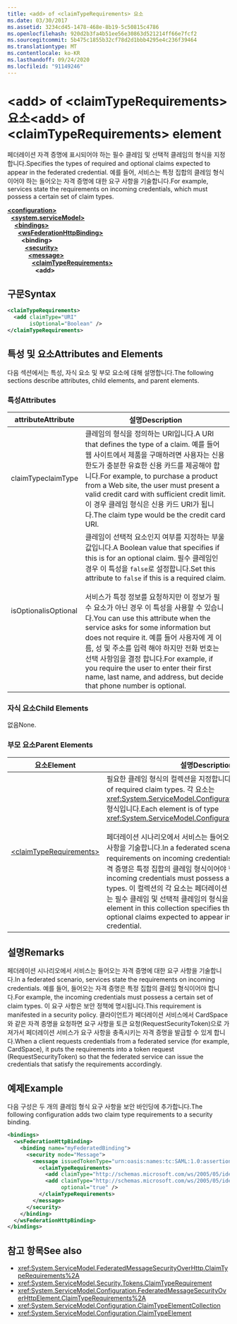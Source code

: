 ```yaml
---
title: <add> of <claimTypeRequirements> 요소
ms.date: 03/30/2017
ms.assetid: 3234cd45-1478-468e-8b19-5c50815c4786
ms.openlocfilehash: 920d2b3fa4b51ee56e30863d521214ff66e7fcf2
ms.sourcegitcommit: 5b475c1855b32cf78d2d1bbb4295e4c236f39464
ms.translationtype: MT
ms.contentlocale: ko-KR
ms.lasthandoff: 09/24/2020
ms.locfileid: "91149246"
---
```

# <a name="add-of-claimtyperequirements-element"></a><span data-ttu-id="b56a9-102">\<add> of \<claimTypeRequirements> 요소</span><span class="sxs-lookup"><span data-stu-id="b56a9-102">\<add> of \<claimTypeRequirements> element</span></span>

<span data-ttu-id="b56a9-103">페더레이션 자격 증명에 표시되어야 하는 필수 클레임 및 선택적 클레임의 형식을 지정합니다.</span><span class="sxs-lookup"><span data-stu-id="b56a9-103">Specifies the types of required and optional claims expected to appear in the federated credential.</span></span> <span data-ttu-id="b56a9-104">예를 들어, 서비스는 특정 집합의 클레임 형식이어야 하는 들어오는 자격 증명에 대한 요구 사항을 기술합니다.</span><span class="sxs-lookup"><span data-stu-id="b56a9-104">For example, services state the requirements on incoming credentials, which must possess a certain set of claim types.</span></span>  
  
[**\<configuration>**](../configuration-element.md)\
&nbsp;&nbsp;[**\<system.serviceModel>**](system-servicemodel.md)\
&nbsp;&nbsp;&nbsp;&nbsp;[**\<bindings>**](bindings.md)\
&nbsp;&nbsp;&nbsp;&nbsp;&nbsp;&nbsp;[**\<wsFederationHttpBinding>**](wsfederationhttpbinding.md)\
&nbsp;&nbsp;&nbsp;&nbsp;&nbsp;&nbsp;&nbsp;&nbsp;**\<binding>**\
&nbsp;&nbsp;&nbsp;&nbsp;&nbsp;&nbsp;&nbsp;&nbsp;&nbsp;&nbsp;[**\<security>**](security-of-custombinding.md)\
&nbsp;&nbsp;&nbsp;&nbsp;&nbsp;&nbsp;&nbsp;&nbsp;&nbsp;&nbsp;&nbsp;&nbsp;[**\<message>**](message-element-of-wsfederationhttpbinding.md)\
&nbsp;&nbsp;&nbsp;&nbsp;&nbsp;&nbsp;&nbsp;&nbsp;&nbsp;&nbsp;&nbsp;&nbsp;&nbsp;&nbsp;[**\<claimTypeRequirements>**](claimtyperequirements-for-message.md)\
&nbsp;&nbsp;&nbsp;&nbsp;&nbsp;&nbsp;&nbsp;&nbsp;&nbsp;&nbsp;&nbsp;&nbsp;&nbsp;&nbsp;&nbsp;&nbsp;**\<add>**
  
## <a name="syntax"></a><span data-ttu-id="b56a9-105">구문</span><span class="sxs-lookup"><span data-stu-id="b56a9-105">Syntax</span></span>  
  
```xml  
<claimTypeRequirements>
  <add claimType="URI"
       isOptional="Boolean" />
</claimTypeRequirements>
```  
  
## <a name="attributes-and-elements"></a><span data-ttu-id="b56a9-106">특성 및 요소</span><span class="sxs-lookup"><span data-stu-id="b56a9-106">Attributes and Elements</span></span>  

 <span data-ttu-id="b56a9-107">다음 섹션에서는 특성, 자식 요소 및 부모 요소에 대해 설명합니다.</span><span class="sxs-lookup"><span data-stu-id="b56a9-107">The following sections describe attributes, child elements, and parent elements.</span></span>  
  
### <a name="attributes"></a><span data-ttu-id="b56a9-108">특성</span><span class="sxs-lookup"><span data-stu-id="b56a9-108">Attributes</span></span>  
  
|<span data-ttu-id="b56a9-109">attribute</span><span class="sxs-lookup"><span data-stu-id="b56a9-109">Attribute</span></span>|<span data-ttu-id="b56a9-110">설명</span><span class="sxs-lookup"><span data-stu-id="b56a9-110">Description</span></span>|  
|---------------|-----------------|  
|<span data-ttu-id="b56a9-111">claimType</span><span class="sxs-lookup"><span data-stu-id="b56a9-111">claimType</span></span>|<span data-ttu-id="b56a9-112">클레임의 형식을 정의하는 URI입니다.</span><span class="sxs-lookup"><span data-stu-id="b56a9-112">A URI that defines the type of a claim.</span></span> <span data-ttu-id="b56a9-113">예를 들어 웹 사이트에서 제품을 구매하려면 사용자는 신용 한도가 충분한 유효한 신용 카드를 제공해야 합니다.</span><span class="sxs-lookup"><span data-stu-id="b56a9-113">For example, to purchase a product from a Web site, the user must present a valid credit card with sufficient credit limit.</span></span> <span data-ttu-id="b56a9-114">이 경우 클레임 형식은 신용 카드 URI가 됩니다.</span><span class="sxs-lookup"><span data-stu-id="b56a9-114">The claim type would be the credit card URI.</span></span>|  
|<span data-ttu-id="b56a9-115">isOptional</span><span class="sxs-lookup"><span data-stu-id="b56a9-115">isOptional</span></span>|<span data-ttu-id="b56a9-116">클레임이 선택적 요소인지 여부를 지정하는 부울 값입니다.</span><span class="sxs-lookup"><span data-stu-id="b56a9-116">A Boolean value that specifies if this is for an optional claim.</span></span> <span data-ttu-id="b56a9-117">필수 클레임인 경우 이 특성을 `false`로 설정합니다.</span><span class="sxs-lookup"><span data-stu-id="b56a9-117">Set this attribute to `false` if this is a required claim.</span></span><br /><br /> <span data-ttu-id="b56a9-118">서비스가 특정 정보를 요청하지만 이 정보가 필수 요소가 아닌 경우 이 특성을 사용할 수 있습니다.</span><span class="sxs-lookup"><span data-stu-id="b56a9-118">You can use this attribute when the service asks for some information but does not require it.</span></span> <span data-ttu-id="b56a9-119">예를 들어 사용자에 게 이름, 성 및 주소를 입력 해야 하지만 전화 번호는 선택 사항임을 결정 합니다.</span><span class="sxs-lookup"><span data-stu-id="b56a9-119">For example, if you require the user to enter their first name, last name, and address, but decide that phone number is optional.</span></span>|  
  
### <a name="child-elements"></a><span data-ttu-id="b56a9-120">자식 요소</span><span class="sxs-lookup"><span data-stu-id="b56a9-120">Child Elements</span></span>  

 <span data-ttu-id="b56a9-121">없음</span><span class="sxs-lookup"><span data-stu-id="b56a9-121">None.</span></span>  
  
### <a name="parent-elements"></a><span data-ttu-id="b56a9-122">부모 요소</span><span class="sxs-lookup"><span data-stu-id="b56a9-122">Parent Elements</span></span>  
  
|<span data-ttu-id="b56a9-123">요소</span><span class="sxs-lookup"><span data-stu-id="b56a9-123">Element</span></span>|<span data-ttu-id="b56a9-124">설명</span><span class="sxs-lookup"><span data-stu-id="b56a9-124">Description</span></span>|  
|-------------|-----------------|  
|[\<claimTypeRequirements>](claimtyperequirements-for-message.md)|<span data-ttu-id="b56a9-125">필요한 클레임 형식의 컬렉션을 지정합니다.</span><span class="sxs-lookup"><span data-stu-id="b56a9-125">Specifies a collection of required claim types.</span></span> <span data-ttu-id="b56a9-126">각 요소는 <xref:System.ServiceModel.Configuration.ClaimTypeElement> 형식입니다.</span><span class="sxs-lookup"><span data-stu-id="b56a9-126">Each element is of type <xref:System.ServiceModel.Configuration.ClaimTypeElement>.</span></span><br /><br /> <span data-ttu-id="b56a9-127">페더레이션 시나리오에서 서비스는 들어오는 자격 증명에 대한 요구 사항을 기술합니다.</span><span class="sxs-lookup"><span data-stu-id="b56a9-127">In a federated scenario, services state the requirements on incoming credentials.</span></span> <span data-ttu-id="b56a9-128">예를 들어, 들어오는 자격 증명은 특정 집합의 클레임 형식이어야 합니다.</span><span class="sxs-lookup"><span data-stu-id="b56a9-128">For example, the incoming credentials must possess a certain set of claim types.</span></span> <span data-ttu-id="b56a9-129">이 컬렉션의 각 요소는 페더레이션 자격 증명에 표시되어야 하는 필수 클레임 및 선택적 클레임의 형식을 지정합니다.</span><span class="sxs-lookup"><span data-stu-id="b56a9-129">Each element in this collection specifies the types of required and optional claims expected to appear in a federated credential.</span></span>|  
  
## <a name="remarks"></a><span data-ttu-id="b56a9-130">설명</span><span class="sxs-lookup"><span data-stu-id="b56a9-130">Remarks</span></span>  

 <span data-ttu-id="b56a9-131">페더레이션 시나리오에서 서비스는 들어오는 자격 증명에 대한 요구 사항을 기술합니다.</span><span class="sxs-lookup"><span data-stu-id="b56a9-131">In a federated scenario, services state the requirements on incoming credentials.</span></span> <span data-ttu-id="b56a9-132">예를 들어, 들어오는 자격 증명은 특정 집합의 클레임 형식이어야 합니다.</span><span class="sxs-lookup"><span data-stu-id="b56a9-132">For example, the incoming credentials must possess a certain set of claim types.</span></span> <span data-ttu-id="b56a9-133">이 요구 사항은 보안 정책에 명시됩니다.</span><span class="sxs-lookup"><span data-stu-id="b56a9-133">This requirement is manifested in a security policy.</span></span> <span data-ttu-id="b56a9-134">클라이언트가 페더레이션 서비스에서 CardSpace와 같은 자격 증명을 요청하면 요구 사항을 토큰 요청(RequestSecurityToken)으로 가져가서 페더레이션 서비스가 요구 사항을 충족시키는 자격 증명을 발급할 수 있게 합니다.</span><span class="sxs-lookup"><span data-stu-id="b56a9-134">When a client requests credentials from a federated service (for example, CardSpace), it puts the requirements into a token request (RequestSecurityToken) so that the federated service can issue the credentials that satisfy the requirements accordingly.</span></span>  
  
## <a name="example"></a><span data-ttu-id="b56a9-135">예제</span><span class="sxs-lookup"><span data-stu-id="b56a9-135">Example</span></span>  

 <span data-ttu-id="b56a9-136">다음 구성은 두 개의 클레임 형식 요구 사항을 보안 바인딩에 추가합니다.</span><span class="sxs-lookup"><span data-stu-id="b56a9-136">The following configuration adds two claim type requirements to a security binding.</span></span>  
  
```xml  
<bindings>
  <wsFederationHttpBinding>
    <binding name="myFederatedBinding">
      <security mode="Message">
        <message issuedTokenType="urn:oasis:names:tc:SAML:1.0:assertion">
          <claimTypeRequirements>
            <add claimType="http://schemas.microsoft.com/ws/2005/05/identity/claims/EmailAddress" />
            <add claimType="http://schemas.microsoft.com/ws/2005/05/identity/claims/UserName"
                 optional="true" />
          </claimTypeRequirements>
        </message>
      </security>
    </binding>
  </wsFederationHttpBinding>
</bindings>
```  
  
## <a name="see-also"></a><span data-ttu-id="b56a9-137">참고 항목</span><span class="sxs-lookup"><span data-stu-id="b56a9-137">See also</span></span>

- <xref:System.ServiceModel.FederatedMessageSecurityOverHttp.ClaimTypeRequirements%2A>
- <xref:System.ServiceModel.Security.Tokens.ClaimTypeRequirement>
- <xref:System.ServiceModel.Configuration.FederatedMessageSecurityOverHttpElement.ClaimTypeRequirements%2A>
- <xref:System.ServiceModel.Configuration.ClaimTypeElementCollection>
- <xref:System.ServiceModel.Configuration.ClaimTypeElement>
